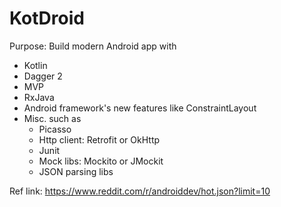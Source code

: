 # KotDroid

Purpose: Build modern Android app with

- Kotlin
- Dagger 2
- MVP
- RxJava
- Android framework's new features like ConstraintLayout	
- Misc. such as
    - Picasso
    - Http client: Retrofit or OkHttp
    - Junit
    - Mock libs: Mockito or JMockit
    - JSON parsing libs

Ref link: https://www.reddit.com/r/androiddev/hot.json?limit=10
